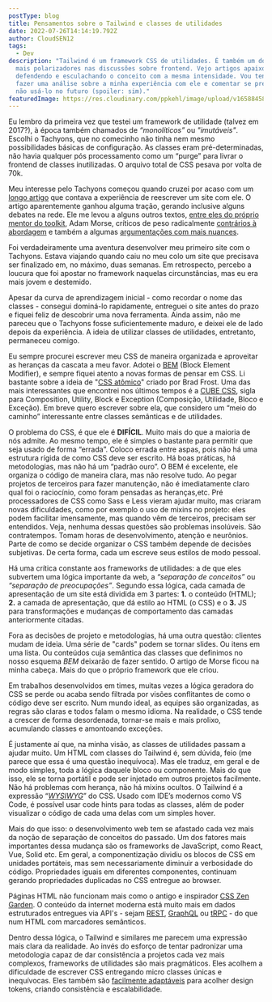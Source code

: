```yaml
---
postType: blog
title: Pensamentos sobre o Tailwind e classes de utilidades
date: 2022-07-26T14:14:19.792Z
author: CloudSEN12
tags:
  - Dev
description: "Tailwind é um framework CSS de utilidades. É também um dos temas
  mais polarizadores nas discussões sobre frontend. Vejo artigos apaixonados
  defendendo e esculachando o conceito com a mesma intensidade. Vou tentar aqui
  fazer uma análise sobre a minha experiência com ele e comentar se pretendo ou
  não usá-lo no futuro (spoiler: sim)."
featuredImage: https://res.cloudinary.com/ppkehl/image/upload/v1658845856/blog/tailwind_uvkxhj.png
---
```

Eu lembro da primeira vez que testei um framework de utilidade (talvez em 2017?), à época também chamados de *“monolíticos”* ou *"imutáveis"*. Escolhi o Tachyons, que no comecinho não tinha nem mesmo possibilidades básicas de configuração. As classes eram pré-determinadas, não havia qualquer pós processamento como um “purge” para livrar o frontend de classes inutilizadas. O arquivo total de CSS pesava por volta de 70k. 

Meu interesse pelo Tachyons começou quando cruzei por acaso com um [longo artigo](https://hackernoon.com/full-re-write-with-tachyons-and-functional-css-a-case-study-part-1-635ccb5fb00b) que contava a experiência de reescrever um site com ele. O artigo aparentemente ganhou alguma tração, gerando inclusive alguns debates na rede. Ele me levou a alguns outros textos, [entre eles do próprio mentor do toolkit](http://mrmrs.github.io/writing/scalable-css/), Adam Morse, críticos de peso radicalmente [contrários à abordagem](https://www.zeldman.com/2017/01/03/kiss-my-classname/) e também a algumas [argumentações com mais nuances](https://johnpolacek.medium.com/kiss-my-classname-a-counterpoint-3ca41f0aed1a).

Foi verdadeiramente uma aventura desenvolver meu primeiro site com o Tachyons. Estava viajando quando caiu no meu colo um site que precisava ser finalizado em, no máximo, duas semanas. Em retrospecto, percebo a loucura que foi apostar no framework naquelas circunstâncias, mas eu era mais jovem e destemido.

Apesar da curva de aprendizagem inicial - como recordar o nome das classes - consegui dominá-lo rapidamente, entreguei o site antes do prazo e fiquei feliz de descobrir uma nova ferramenta. Ainda assim, não me pareceu que o Tachyons fosse suficientemente maduro, e deixei ele de lado depois da experiência. A ideia de utilizar classes de utilidades, entretanto, permaneceu comigo.

Eu sempre procurei escrever meu CSS de maneira organizada e aproveitar as heranças da cascata a meu favor. Adotei o [BEM](http://getbem.com/introduction/) (Block Element Modifier), e sempre fiquei atento a novas formas de pensar em CSS. Li bastante sobre a ideia de "[CSS atômico](https://atomicdesign.bradfrost.com/)" criado por Brad Frost. Uma das mais interessantes que encontrei nos últimos tempos é a [CUBE CSS](https://cube.fyi/), sigla para Composition, Utility, Block e Exception (Composição, Utilidade, Bloco e Exceção). Em breve quero escrever sobre ela, que considero um “meio do caminho” interessante entre classes semânticas e de utilidades.

O problema do CSS, é que ele é **DIFÍCIL**. Muito mais do que a maioria de nós admite. Ao mesmo tempo, ele é simples o bastante para permitir que seja usado de forma “errada”. Coloco errada entre aspas, pois não há uma estrutura rígida de como CSS deve ser escrito. Há boas práticas, há metodologias, mas não há um “padrão ouro”. O BEM é excelente, ele organiza o código de maneira clara, mas não resolve tudo. Ao pegar projetos de terceiros para fazer manutenção, não é imediatamente claro qual foi o raciocínio, como foram pensadas as heranças,etc. Pré processadores de CSS como Sass e Less vieram ajudar muito, mas criaram novas dificuldades, como por exemplo o uso de mixins no projeto: eles podem facilitar imensamente, mas quando vêm de terceiros, precisam ser entendidos. Veja, nenhuma dessas questões são problemas insolúveis. São contratempos. Tomam horas de desenvolvimento, atenção e neurônios. Parte de como se decide organizar o CSS também depende de decisões subjetivas. De certa forma, cada um escreve seus estilos de modo pessoal.

Há uma crítica constante aos frameworks de utilidades: a de que eles subvertem uma lógica importante da web, a *“separação de conceitos”* ou *“separação de preocupações”*. Segundo essa lógica, cada camada de apresentação de um site está dividida em 3 partes: **1.** o conteúdo (HTML);  **2.** a camada de apresentação, que dá estilo ao HTML (o CSS) e o **3.** JS para transformações e mudanças de comportamento das camadas anteriormente citadas.

Fora as decisões de projeto e metodologias, há uma outra questão: clientes mudam de ideia. Uma série de "cards" podem se tornar slides. Ou itens em uma lista. Ou conteúdos cuja semântica das classes que definimos no nosso esquema *BEM* deixarão de fazer sentido. O artigo de Morse ficou na minha cabeça. Mais do que o próprio framework que ele criou. 

Em trabalhos desenvolvidos em times, muitas vezes a lógica geradora do CSS se perde ou acaba sendo filtrada por visões conflitantes de como o código deve ser escrito. Num mundo ideal, as equipes são organizadas, as regras são claras e todos falam o mesmo idioma. Na realidade, o CSS tende a crescer de forma desordenada, tornar-se mais e mais prolixo, acumulando classes e amontoando exceções.

É justamente aí que, na minha visão, as classes de utilidades passam a ajudar muito. Um HTML com classes do Tailwind é, sem dúvida, feio (me parece que essa é uma questão inequívoca). Mas ele traduz, em geral e de modo simples, toda a lógica daquele bloco ou componente. Mais do que isso, ele se torna portátil e pode ser injetado em outros projetos facilmente. Não há problemas com herança, não há mixins ocultos. O Tailwind é a expressão “*[WYSIWYG](https://pt.wikipedia.org/wiki/WYSIWYG)*” do CSS. Usado com IDE’s modernos como VS Code, é possível usar code hints para todas as classes, além de poder visualizar o código de cada uma delas com um simples hover. 

Mais do que isso: o desenvolvimento web tem se afastado cada vez mais da noção de separação de conceitos do passado. Um dos fatores mais importantes dessa mudança são os frameworks de JavaScript, como React, Vue, Solid etc. Em geral, a componentização dividiu os blocos de CSS em unidades portáteis, mas sem necessariamente diminuir a verbosidade do código. Propriedades iguais em diferentes componentes, continuam gerando propriedades duplicadas no CSS entregue ao browser.

Páginas HTML não funcionam mais como o antigo e inspirador [CSS Zen Garden](http://www.csszengarden.com/). O conteúdo da internet moderna está muito mais em dados estruturados entregues via API's - sejam [REST](https://developer.mozilla.org/pt-BR/docs/Glossary/REST), [GraphQL](https://graphql.org/) ou [tRPC](https://trpc.io/) - do que num HTML com marcadores semânticos.

Dentro dessa lógica, o Tailwind e similares me parecem uma expressão mais clara da realidade. Ao invés do esforço de tentar padronizar uma metodologia capaz de dar consistência a projetos cada vez mais complexos, frameworks de utilidades são mais pragmáticos. Eles acolhem a dificuldade de escrever CSS entregando micro classes únicas e inequívocas. Eles também são [facilmente adaptáveis](https://www.michaelmang.dev/blog/integrating-design-tokens-with-tailwind) para acolher design tokens, criando consistência e escalabilidade.